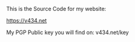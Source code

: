 This is the Source Code for my website:

https://v434.net


My PGP Public key you will find on: v434.net/key

